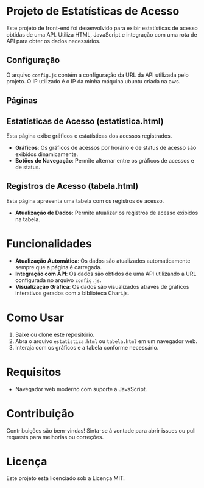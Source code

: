# Projeto de Estatísticas de Acesso

Este projeto de front-end foi desenvolvido para exibir estatísticas de acesso obtidas de uma API. Utiliza HTML, JavaScript e integração com uma rota de API para obter os dados necessários.

## Configuração

O arquivo `config.js` contém a configuração da URL da API utilizada pelo projeto.
O IP utilizado é o IP da minha máquina ubuntu criada na aws.

## Páginas

## Estatísticas de Acesso (estatistica.html)

Esta página exibe gráficos e estatísticas dos acessos registrados.

- **Gráficos**: Os gráficos de acessos por horário e de status de acesso são exibidos dinamicamente.
- **Botões de Navegação**: Permite alternar entre os gráficos de acessos e de status.

## Registros de Acesso (tabela.html)

Esta página apresenta uma tabela com os registros de acesso.

- **Atualização de Dados**: Permite atualizar os registros de acesso exibidos na tabela.

# Funcionalidades

- **Atualização Automática**: Os dados são atualizados automaticamente sempre que a página é carregada.
- **Integração com API**: Os dados são obtidos de uma API utilizando a URL configurada no arquivo `config.js`.
- **Visualização Gráfica**: Os dados são visualizados através de gráficos interativos gerados com a biblioteca Chart.js.

# Como Usar

1. Baixe ou clone este repositório.
2. Abra o arquivo `estatistica.html` ou `tabela.html` em um navegador web.
3. Interaja com os gráficos e a tabela conforme necessário.

# Requisitos

- Navegador web moderno com suporte a JavaScript.

# Contribuição

Contribuições são bem-vindas! Sinta-se à vontade para abrir issues ou pull requests para melhorias ou correções.


# Licença

Este projeto está licenciado sob a Licença MIT.